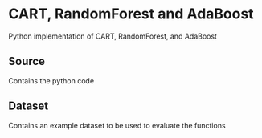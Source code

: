 # CART, RandomForest and AdaBoost
Python implementation of CART, RandomForest, and AdaBoost
## Source
Contains the python code
## Dataset
Contains an example dataset to be used to evaluate the functions

